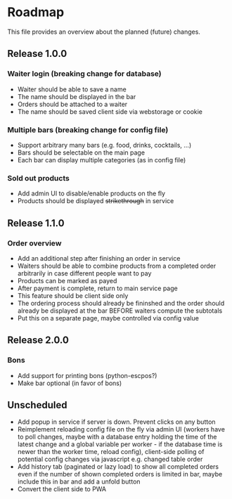 # Roadmap

This file provides an overview about the planned (future) changes.

## Release 1.0.0

### Waiter login (breaking change for database)

- Waiter should be able to save a name
- The name should be displayed in the bar
- Orders should be attached to a waiter
- The name should be saved client side via webstorage or cookie

### Multiple bars (breaking change for config file)

- Support arbitrary many bars (e.g. food, drinks, cocktails, ...)
- Bars should be selectable on the main page
- Each bar can display multiple categories (as in config file)

### Sold out products

- Add admin UI to disable/enable products on the fly
- Products should be displayed ~~strikethrough~~ in service


## Release 1.1.0

### Order overview

- Add an additional step after finishing an order in service
- Waiters should be able to combine products from a completed order arbitrarily in case different people want to pay
- Products can be marked as payed
- After payment is complete, return to main service page
- This feature should be client side only
- The ordering process should already be fininshed and the order should already be displayed at the bar BEFORE waiters compute the subtotals
- Put this on a separate page, maybe controlled via config value

## Release 2.0.0

### Bons

- Add support for printing bons (python-escpos?)
- Make bar optional (in favor of bons)

## Unscheduled

- Add popup in service if server is down. Prevent clicks on any button
- Reimplement reloading config file on the fly via admin UI (workers have to poll changes, maybe with a database entry holding the time of the latest change and a global variable per worker - if the database time is newer than the worker time, reload config), client-side polling of potential config changes via javascript e.g. changed table order
- Add history tab (paginated or lazy load) to show all completed orders even if the number of shown completed orders is limited in bar, maybe include this in bar and add a unfold button
- Convert the client side to PWA
